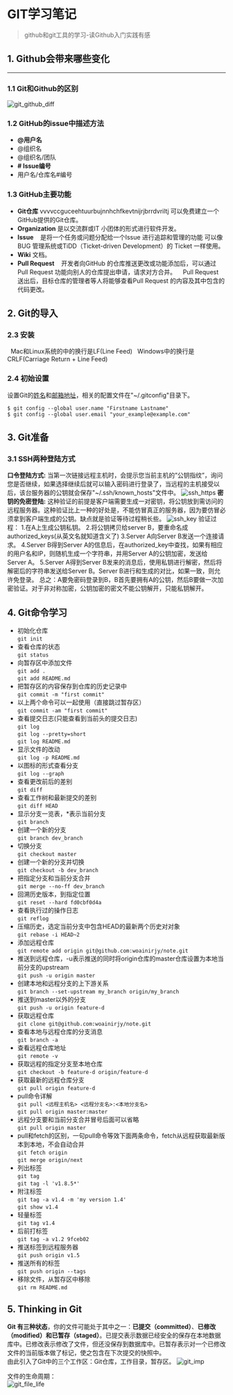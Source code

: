 # GIT学习笔记
> github和git工具的学习-读Github入门实践有感

## 1. Github会带来哪些变化
---
### 1.1 Git和Github的区别
![git_github_diff](git_github_diff.jpg "区别")
### 1.2 GitHub的issue中描述方法
- **@用户名**  
- @组织名  
- @组织名/团队  
- **\# Issue编号**  
- 用户名/仓库名\#编号  
### 1.3 GitHub主要功能
+ **Git仓库**
    vvvvccguceehtuurbujnnhchfkevtnijrjbrrdvriltj
    可以免费建立一个GitHub提供的Git仓库。
+ **Organization**
    是以交流群或IT 小团体的形式进行软件开发。
+ **Issue**
     &nbsp; &nbsp;是将一个任务或问题分配给一个Issue 进行追踪和管理的功能
    可以像BUG 管理系统或TiDD（Ticket-driven Development）的
    Ticket 一样使用。
+ **Wiki**
    文档。
+ **Pull Request**
    &nbsp; &nbsp;开发者向GitHub 的仓库推送更改或功能添加后，可以通过Pull
    Request 功能向别人的仓库提出申请，请求对方合并。
     &nbsp; &nbsp;Pull Request 送出后，目标仓库的管理者等人将能够查看Pull
    Request 的内容及其中包含的代码更改。

## 2. Git的导入
### 2.3 安装
&nbsp;&nbsp;Mac和Linux系统的中的换行是LF(Line Feed)
&nbsp;&nbsp;Windows中的换行是CRLF(Carriage Return + Line Feed)

### 2.4 初始设置
设置Git的<u>姓名</u>和<u>邮箱地址</u>，相关的配置文件在"~/.gitconfig"目录下。
```
$ git config --global user.name "Firstname Lastname"
$ git config --global user.email "your_example@example.com"
```
## 3. Git准备
### 3.1 SSH两种登陆方式
**口令登陆方式:**
 当第一次链接远程主机时，会提示您当前主机的”公钥指纹”，询问您是否继续，如果选择继续后就可以输入密码进行登录了，当远程的主机接受以后，该台服务器的公钥就会保存"~/.ssh/known_hosts"文件中。
![ssh_https](git_ssh_https.jpg "口令登陆")
**密钥的免密登陆:**
这种验证的前提是客户端需要生成一对密钥，将公钥放到需访问的远程服务器。这种验证比上一种的好处是，不能仿冒真正的服务器，因为要仿冒必须拿到客户端生成的公钥。缺点就是验证等待过程稍长些。
![ssh_key](git_ssh_sshkey.jpg "免密登陆")
验证过程：
1.在A上生成公钥私钥。 
2.将公钥拷贝给server B，要重命名成authorized_keys(从英文名就知道含义了) 
3.Server A向Server B发送一个连接请求。 
4.Server B得到Server A的信息后，在authorized_key中查找，如果有相应的用户名和IP，则随机生成一个字符串，并用Server A的公钥加密，发送给Server A。 
5.Server A得到Server B发来的消息后，使用私钥进行解密，然后将解密后的字符串发送给Server B。Server B进行和生成的对比，如果一致，则允许免登录。 
总之：A要免密码登录到B，B首先要拥有A的公钥，然后B要做一次加密验证。对于非对称加密，公钥加密的密文不能公钥解开，只能私钥解开。
## 4. Git命令学习
+ 初始化仓库  
`git init`
+ 查看仓库的状态  
`git status`
+ 向暂存区中添加文件  
`git add .`  
`git add README.md`
+ 把暂存区的内容保存到仓库的历史记录中  
`git commit -m "first commit"`
+ 以上两个命令可以一起使用（直接跳过暂存区）  
`git commit -am "first commit"`
+ 查看提交日志(只能查看到当前头的提交日志)  
`git log`  
`git log --pretty=short`  
`git log README.md`  
+ 显示文件的改动  
`git log -p README.md`  
+ 以图标的形式查看分支  
`git log --graph`  
+ 查看更改前后的差别  
`git diff`  
+ 查看工作树和最新提交的差别  
`git diff HEAD`  
+ 显示分支一览表，*表示当前分支  
`git branch`  
+ 创建一个新的分支  
`git branch dev_branch`  
+ 切换分支  
`git checkout master`  
+ 创建一个新的分支并切换  
`git checkout -b dev_branch` 
+ 把指定分支和当前分支合并  
`git merge --no-ff dev_branch` 
+ 回溯历史版本，到指定位置  
`git reset --hard fd0cbf0d4a`  
+ 查看执行过的操作日志  
`git reflog`  
+ 压缩历史，选定当前分支中包含HEAD的最新两个历史对对象   
`git rebase -i HEAD~2`  
+ 添加远程仓库  
`git remote add origin git@github.com:woainirjy/note.git`  
+ 推送到远程仓库，-u表示推送的同时将origin仓库的master仓库设置为本地当前分支的upstream  
`git push -u origin master`  
+ 创建本地和远程分支的上下游关系  
`git branch --set-upstream my_branch origin/my_branch`  
+ 推送到master以外的分支  
`git push -u origin feature-d`  
+ 获取远程仓库  
`git clone git@github.com:woainirjy/note.git`  
+ 查看本地与远程仓库的分支消息  
`git branch -a`  
+ 查看远程仓库地址  
`git remote -v`  
+ 获取远程的指定分支至本地仓库  
`git checkout -b feature-d origin/feature-d`  
+ 获取最新的远程仓库分支  
`git pull origin feature-d`  
+ pull命令详解  
`git pull <远程主机名> <远程分支名>:<本地分支名>`  
`git pull origin master:master`  
+ 远程分支要和当前分支合并冒号后面可以省略  
`git pull origin master`
+ pull和fetch的区别，一句pull命令等效下面两条命令，fetch从远程获取最新版本到本地，不会自动合并  
`git fetch origin`  
`git merge origin/next`  
+ 列出标签  
`git tag`  
`git tag -l 'v1.8.5*'`  
+ 附注标签  
`git tag -a v1.4 -m 'my version 1.4'`  
`git show v1.4`  
+ 轻量标签  
`git tag v1.4`  
+ 后前打标签  
`git tag -a v1.2 9fceb02`  
+ 推送标签到远程服务器  
`git push origin v1.5`  
+ 推送所有的标签  
`git push origin --tags`  
+ 移除文件，从暂存区中移除  
`git rm README.md`  
## 5. Thinking in Git  
**Git 有三种状态**，你的文件可能处于其中之一：**已提交（committed）**、**已修改（modified）**和**已暂存（staged）**。已提交表示数据已经安全的保存在本地数据库中。已修改表示修改了文件，但还没保存到数据库中。已暂存表示对一个已修改文件的当前版本做了标记，使之包含在下次提交的快照中。  
由此引入了Git中的三个工作区：Git仓库，工作目录，暂存区。
![git_imp](git_imp.jpg "工作区")


文件的生命周期：  
![git_file_life](git_file_life.jpg "生命周期")
